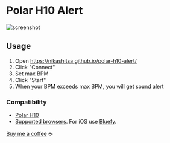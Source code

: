 # Polar H10 Alert

![screenshot](https://raw.githubusercontent.com/nikashitsa/polar-h10-alert/master/screenshot.png)

## Usage

1. Open https://nikashitsa.github.io/polar-h10-alert/
2. Click "Connect"
3. Set max BPM
4. Click "Start"
5. When your BPM exceeds max BPM, you will get sound alert

### Compatibility

- [Polar H10](https://www.polar.com/us-en/products/accessories/h10_heart_rate_sensor)
- [Supported browsers](https://caniuse.com/web-bluetooth). For iOS use [Bluefy](https://apps.apple.com/us/app/bluefy-web-ble-browser/id1492822055).

[Buy me a coffee](https://www.paypal.com/donate/?hosted_button_id=DR69Z26Z8DJVE) ☕️
